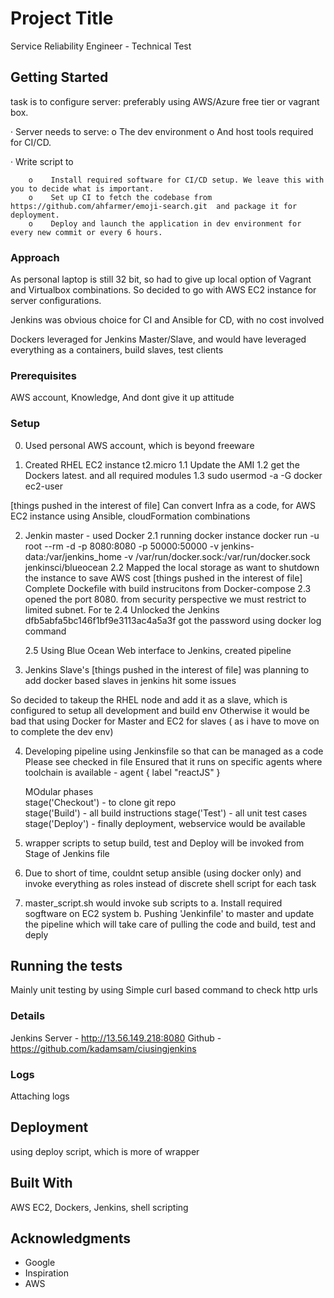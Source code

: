 # Project Title

Service Reliability Engineer - Technical Test

## Getting Started

task is to configure server: preferably using AWS/Azure free tier or vagrant box.

· Server needs to serve:
	o    The dev environment
	o    And host tools required for CI/CD.

· Write script to

		o    Install required software for CI/CD setup. We leave this with you to decide what is important.
		o    Set up CI to fetch the codebase from https://github.com/ahfarmer/emoji-search.git  and package it for deployment.
		o    Deploy and launch the application in dev environment for every new commit or every 6 hours.

### Approach
As personal laptop is still 32 bit, so had to give up local option of Vagrant and Virtualbox combinations.
So decided to go with AWS EC2 instance for server configurations.

Jenkins was obvious choice for CI and Ansible for CD, with no cost involved

Dockers leveraged for Jenkins Master/Slave, and would have leveraged everything as a containers, build slaves, test clients




### Prerequisites

AWS account, Knowledge, And dont give it up attitude

### Setup

0. Used personal AWS account, which is beyond freeware

1. Created RHEL EC2 instance t2.micro
	1.1 Update the AMI
	1.2 get the Dockers latest. and all required modules
	1.3 sudo usermod -a -G docker ec2-user

[things pushed in the interest of file] Can convert Infra as a code, for AWS EC2 instance using Ansible, 
					cloudFormation combinations

2. Jenkin master - used Docker
	2.1 running docker instance
		docker run -u root --rm -d -p 8080:8080 -p 50000:50000 -v jenkins-data:/var/jenkins_home -v /var/run/docker.sock:/var/run/docker.sock jenkinsci/blueocean
	2.2 Mapped the local storage as want to shutdown the instance to save AWS cost
[things pushed in the interest of file] Complete Dockefile with build instrucitons from Docker-compose
	2.3 opened the port 8080. from security perspective we must restrict to limited subnet. For te
	2.4 Unlocked the Jenkins
		dfb5abfa5bc146f1bf9e3113ac4a5a3f
		got the password using docker log command

	2.5 Using Blue Ocean Web interface to Jenkins, created pipeline

3. Jenkins Slave's 
[things pushed in the interest of file] was planning to add docker based slaves in jenkins  hit some issues

So decided to takeup the RHEL node and add it as a slave, which is configured to setup all development and build env
Otherwise it would be bad that using Docker for Master and EC2 for slaves ( as i have to move on to complete the dev env)


4. Developing pipeline using Jenkinsfile so that can be managed as a code
	Please see checked in file
	Ensured that it runs on specific agents where toolchain is available -  agent { label "reactJS" }
        
	MOdular phases            
	stage('Checkout')   - to clone git repo               
        stage('Build') - all build instructions
	stage('Test') - all unit test cases        
	stage('Deploy') - finally deployment, webservice would be available        

5. wrapper scripts to setup build, test and Deploy will be invoked from Stage of Jenkins file

6. Due to short of time, couldnt setup ansible (using docker only) and invoke everything as roles instead of discrete shell script for each task

7. master_script.sh would invoke sub scripts to 
	a. Install required sogftware on EC2 system
	b. Pushing 'Jenkinfile' to master and update the pipeline which will take care of pulling the code and build, test and deply


## Running the tests

Mainly unit testing by using Simple curl based command to check http urls 

### Details

Jenkins Server - http://13.56.149.218:8080
Github 		- https://github.com/kadamsam/ciusingjenkins


### Logs
Attaching logs 

## Deployment

using deploy script, which is more of wrapper

## Built With
AWS EC2, Dockers, Jenkins, shell scripting

## Acknowledgments

* Google
* Inspiration
* AWS
